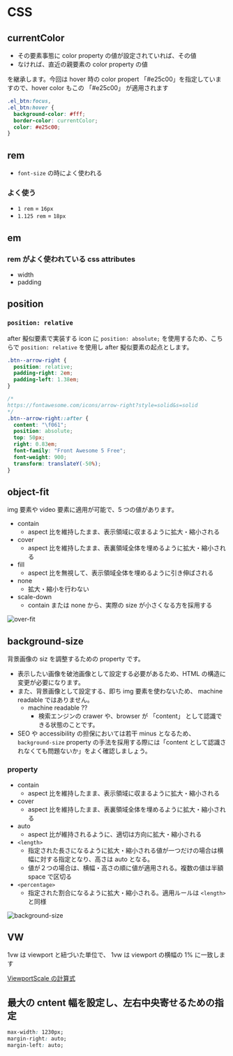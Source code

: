 # CSS

## currentColor

- その要素事態に color property の値が設定されていれば、その値
- なければ、直近の親要素の color property の値

を継承します。今回は hover 時の color propert 「#e25c00」を指定していますので、hover color もこの 「#e25c00」 が適用されます

```css
.el_btn:focus,
.el_btn:hover {
  background-color: #fff;
  border-color: currentColor;
  color: #e25c00;
}
```

## rem

- `font-size` の時によく使われる

### よく使う

- `1 rem` = `16px`
- `1.125 rem` = `18px`

## em

### rem がよく使われている css attributes

- width
- padding

## position

### `position: relative`

after 擬似要素で実装する icon に `position: absolute;` を使用するため、こちらで `position: relative` を使用し after 擬似要素の起点とします。

```css
.btn--arrow-right {
  position: relative;
  padding-right: 2em;
  padding-left: 1.38em;
}

/* 
https://fontawesome.com/icons/arrow-right?style=solid&s=solid 
*/
.btn--arrow-right::after {
  content: "\f061";
  position: absolute;
  top: 50px;
  right: 0.83em;
  font-family: "Front Awesome 5 Free";
  font-weight: 900;
  transform: translateY(-50%);
}
```

## object-fit

img 要素や video 要素に適用が可能で、5 つの値があります。

- contain
  - aspect 比を維持したまま、表示領域に収まるように拡大・縮小される
- cover
  - aspect 比を維持したまま、表裏領域全体を埋めるように拡大・縮小される
- fill
  - aspect 比を無視して、表示領域全体を埋めるように引き伸ばされる
- none
  - 拡大・縮小を行わない
- scale-down
  - contain または none から、実際の size が小さくなる方を採用する

![over-fit](./imgs/ch6-overfit.png)

## background-size

背景画像の siz を調整するための property です。

- 表示したい画像を破池画像として設定する必要があるため、HTML の構造に変更が必要になります。
- また、背景画像として設定する、即ち img 要素を使わないため、 machine readable ではありません。
  - machine readable ??
    - 検索エンジンの crawer や、browser が 「content」 として認識できる状態のことです。
- SEO や accessibility の担保においては若干 minus となるため、`background-size` property の手法を採用する際には「content として認識されなくても問題ないか」をよく確認しましょう。

### property

- contain
  - aspect 比を維持したまま、表示領域に収まるように拡大・縮小される
- cover
  - aspect 比を維持したまま、表裏領域全体を埋めるように拡大・縮小される
- auto
  - aspect 比が維持されるように、適切は方向に拡大・縮小される
- `<length>`
  - 指定された長さになるように拡大・縮小される値が一つだけの場合は横幅に対する指定となり、高さは auto となる。
  - 値が２つの場合は、横幅・高さの順に値が適用される。複数の値は半額 space で区切る
- `<percentage>`
  - 指定された割合になるように拡大・縮小される。適用ルールは `<length>` と同様

![background-size](./imgs/ch06-background-size.png)

## VW

1vw は viewport と紐づいた単位で、 1vw は viewport の横幅の 1% に一致します

[ViewportScale の計算式](https://github.com/ixkaito/viewportscale)

## 最大の cntent 幅を設定し、左右中央寄せるための指定

```css
max-width: 1230px;
margin-right: auto;
margin-left: auto;
```
